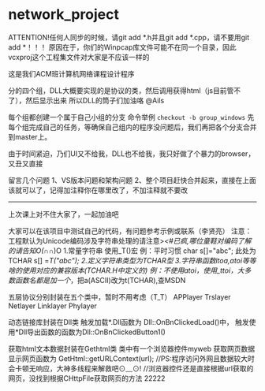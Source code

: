 # network_project

ATTENTION!任何人同步的时候，请git add *.h并且git add *.cpp，请不要用git add *！！！
原因在于，你们的Winpcap库文件可能不在同一个目录，因此vcxproj这个工程集文件对大家是不应该一样的




这是我们ACM班计算机网络课程设计程序

分的四个组，DLL大概要实现的是协议的类，然后调用获得html（js目前管不了），然后显示出来
所以DLL的筒子们加油咯 @Ails

每个组都创建一个属于自己小组的分支
命令举例 `checkout -b group_windows`
先每个组完成自己的任务，等确保自己组内的程序没问题后，我们再把各个分支合并到master上。

由于时间紧迫，乃们UI又不给我，DLL也不给我，我只好做了个暴力的browser，又丑又直接

留言几个问题
1、VS版本问题和架构问题
2、整个项目赶快合并起来，直接在上面该就可以了，记得加注释你在哪里改了，不加注释就不要改



----------

上次课上对不住大家了，一起加油吧

大家可以在该项目中测试自己的代码，有问题参考示例或联系（李贤亮）
注意：工程默认为Unicode编码涉及字符串处理的请注意>_<#已疯,哪位童鞋对编码了解的请告知O(∩_∩)O
1.常量字符串 使用_T()宏
   例：平时习惯 char s[]="abc"; 此处为TCHAR s[] =_T("abc");
2.定义字符串类型为TCHAR型
3.字符串函数itoa,atoi等等啥的使用对应的兼容版本(TCHAR.H中定义的)
  例：不使用atoi，使用_ttoi，大多数函数名都是加一个_，把a(ASCII)改为t(TCHAR),查MSDN

五层协议分别封装在五个类中，暂时不用考虑（T_T）
APPlayer
Trslayer
Netlayer
Linklayer
Phylayer

动态链接库封装在Dll类
触发加载*.Dll函数为	Dll::OnBnClickedLoad()中，
触发使用*Dll导出函数的函数为Dll::OnBnClickedButton1()

获取html文本数据封装在Gethtml类
类中有一个浏览器控件myweb
获取网页数据显示网页函数为 GetHtml::getURLContext(url);
//PS:程序访问外网且数据较大时会卡顿无响应，大神多线程来解救吧⊙﹏⊙!
//浏览器控件还是直接根据url获取的网页，没找到根据CHttpFile获取网页的方法
22222
